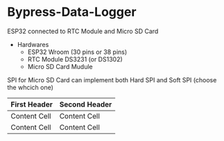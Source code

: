 # Bypress-Data-Logger
ESP32 connected to RTC Module and Micro SD Card
- Hardwares
  - ESP32 Wroom (30 pins or 38 pins)
  - RTC Module DS3231 (or DS1302)
  - Micro SD Card Mudule

SPI for Micro SD Card can implement both Hard SPI and Soft SPI (choose the whcich one)

| First Header  | Second Header |
| ------------- | ------------- |
| Content Cell  | Content Cell  |
| Content Cell  | Content Cell  |
